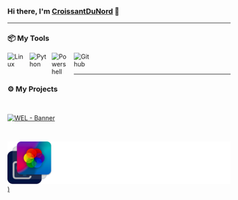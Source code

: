 ### Hi there, I'm [CroissantDuNord](https://github.com/CroissantDuNord) 👋

---

### 📦 My Tools

<img align="left" alt="Linux" width="40px" style="padding-right:10px;" src="https://cdn.jsdelivr.net/gh/devicons/devicon/icons/linux/linux-original.svg" />
<img align="left" alt="Python" width="40px" style="padding-right:10px;" src="https://cdn.jsdelivr.net/gh/devicons/devicon/icons/python/python-plain.svg" />
<img align="left" alt="Powershell" width="40px" style="padding-right:10px;" src="https://upload.wikimedia.org/wikipedia/commons/2/2f/PowerShell_5.0_icon.png"/>
<img align="left" alt="Github" width="40px" style="padding-right:10px;" src="https://cdn4.iconfinder.com/data/icons/iconsimple-logotypes/512/github-512.png"/>

<br /><br />

---
### ⚙️ My Projects
<br />

[![WEL - Banner](https://i.imgur.com/DZJ0eOH.png)](https://your-link-url-here.com)

<br />

[![WEL - Banner](https://raw.githubusercontent.com/CroissantDuNord/CroissantDuNord/main/wel_banner.png))](https://your-link-url-here.com)
